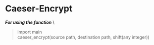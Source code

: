 # Caeser-Encrypt
***For using the function*** \
>import main\
>caeser_encrypt(source path, destination path, shift(any integer))
